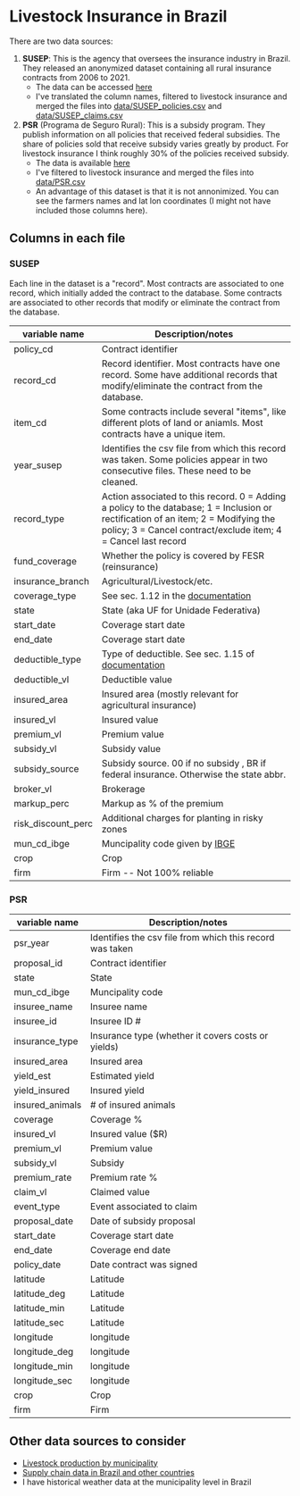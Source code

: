 # Livestock Insurance in Brazil

There are two data sources:
1. **SUSEP**: This is the agency that oversees the insurance industry in Brazil. They released an anonymized dataset containing all rural insurance contracts from 2006 to 2021.
    - The data can be accessed [here](https://www.gov.br/susep/pt-br/central-de-conteudos/dados-estatisticos/bases-anonimizadas/bases_rural)
    - I've translated the column names, filtered to livestock insurance and merged the files into [data/SUSEP_policies.csv](data/SUSEP_policies.csv) and [data/SUSEP_claims.csv](data/SUSEP_claims.csv)
1. **PSR** (Programa de Seguro Rural): This is a subsidy program. They publish information on all policies that received federal subsidies. The share of policies sold  that receive subsidy varies greatly by product. For livestock insurance I think roughly 30% of the policies received subsidy.
    - The data is available [here](https://dados.agricultura.gov.br/dataset/sisser3)
    - I've filtered to livestock insurance and merged the files into [data/PSR.csv](data/PSR.csv)
    - An advantage of this dataset is that it is not annonimized. You can see the farmers names and lat lon coordinates (I might not have included those columns here).


## Columns in each file

### SUSEP
Each line in the dataset is a "record". Most contracts are associated to one record, which initially added the contract to the database. Some contracts are associated to other records that modify or eliminate the contract from the database. 

| variable name | Description/notes |
| -------------- | -------------- |
| policy_cd | Contract identifier |
| record_cd | Record identifier. Most contracts have one record. Some have additional records that modify/eliminate the contract from the database. |
| item_cd | Some contracts include several "items", like different plots of land or aniamls. Most contracts have a unique item. |
| year_susep | Identifies the csv file from which this record was taken. Some policies appear in two consecutive files. These need to be cleaned. |
| record_type | Action associated to this record. 0 = Adding a policy to the database; 1 = Inclusion or rectification of an item; 2 = Modifying the policy; 3 = Cancel contract/exclude item; 4 = Cancel last record |
| fund_coverage | Whether the policy is covered by FESR (reinsurance) |
| insurance_branch | Agricultural/Livestock/etc. |
| coverage_type | See sec. 1.12 in the [documentation](https://dadosabertos.susep.gov.br/dadosabertos/rural_animais/Dados_Rural_Animais.pdf) |
| state | State (aka UF for Unidade Federativa) |
| start_date | Coverage start date |
| end_date | Coverage start date |
| deductible_type | Type of deductible. See sec. 1.15 of [documentation](https://dadosabertos.susep.gov.br/dadosabertos/rural_animais/Dados_Rural_Animais.pdf) |
| deductible_vl | Deductible value |
| insured_area | Insured area (mostly relevant for agricultural insurance) |
| insured_vl | Insured value |
| premium_vl | Premium value |
| subsidy_vl | Subsidy value |
| subsidy_source | Subsidy source. 00 if no subsidy , BR if federal insurance. Otherwise the state abbr. |
| broker_vl | Brokerage |
| markup_perc | Markup as % of the premium |
| risk_discount_perc | Additional charges for planting in risky zones |
| mun_cd_ibge | Muncipality code given by [IBGE](https://www.ibge.gov.br/explica/codigos-dos-municipios.php) |
| crop | Crop |
| firm | Firm -- Not 100% reliable |

### PSR

| variable name | Description/notes |
| -------------- | -------------- |
| psr_year | Identifies the csv file from which this record was taken |
| proposal_id | Contract identifier |
| state | State |
| mun_cd_ibge | Muncipality code |
| insuree_name | Insuree name |
| insuree_id | Insuree ID # |
| insurance_type | Insurance type (whether it covers costs or yields) |
| insured_area | Insured area |
| yield_est | Estimated yield |
| yield_insured | Insured yield |
| insured_animals | # of insured animals |
| coverage | Coverage % |
| insured_vl | Insured value ($R) |
| premium_vl | Premium value |
| subsidy_vl | Subsidy |
| premium_rate | Premium rate % |
| claim_vl | Claimed value |
| event_type | Event associated to claim |
| proposal_date | Date of subsidy proposal |
| start_date | Coverage start date |
| end_date | Coverage end date |
| policy_date | Date contract was signed |
| latitude | Latitude |
| latitude_deg | Latitude |
| latitude_min | Latitude |
| latitude_sec | Latitude |
| longitude | longitude |
| longitude_deg | longitude |
| longitude_min | longitude |
| longitude_sec | longitude |
| crop | Crop |
| firm | Firm |


## Other data sources to consider

- [Livestock production by municipality](https://sidra.ibge.gov.br/pesquisa/ppm/tabelas/brasil/2023)
- [Supply chain data in Brazil and other countries](https://trase.earth/open-data)
- I have historical weather data at the municipality level in Brazil 